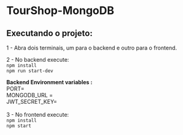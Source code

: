 # TourShop-MongoDB

## Executando o projeto:

1 - Abra dois terminais, um para o backend e outro para o frontend.

2 - No backend execute: 
<br>
``` npm install ``` 
<br>
``` npm run start-dev ``` 
<br>

**Backend Environment variables :**
<br>
PORT=
<br>
MONGODB_URL =
<br>
JWT_SECRET_KEY=
<br>
<br>
3 - No frontend execute: 
<br>
``` npm install ``` 
<br>
``` npm start ```
<br>
<br>
